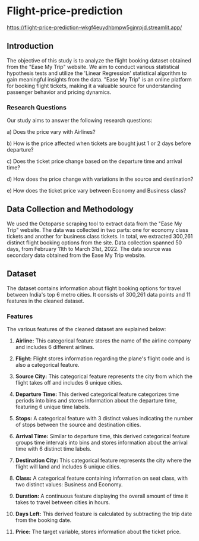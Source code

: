 # Flight-price-prediction

https://flight-price-prediction-wkgf4euydhbmpw5gjnrpjd.streamlit.app/

## Introduction

The objective of this study is to analyze the flight booking dataset obtained from the "Ease My Trip" website. We aim to conduct various statistical hypothesis tests and utilize the 'Linear Regression' statistical algorithm to gain meaningful insights from the data. "Ease My Trip" is an online platform for booking flight tickets, making it a valuable source for understanding passenger behavior and pricing dynamics.

### Research Questions

Our study aims to answer the following research questions:

a) Does the price vary with Airlines?

b) How is the price affected when tickets are bought just 1 or 2 days before departure?

c) Does the ticket price change based on the departure time and arrival time?

d) How does the price change with variations in the source and destination?

e) How does the ticket price vary between Economy and Business class?

## Data Collection and Methodology

We used the Octoparse scraping tool to extract data from the "Ease My Trip" website. The data was collected in two parts: one for economy class tickets and another for business class tickets. In total, we extracted 300,261 distinct flight booking options from the site. Data collection spanned 50 days, from February 11th to March 31st, 2022. The data source was secondary data obtained from the Ease My Trip website.

## Dataset

The dataset contains information about flight booking options for travel between India's top 6 metro cities. It consists of 300,261 data points and 11 features in the cleaned dataset.

### Features

The various features of the cleaned dataset are explained below:

1) **Airline:** This categorical feature stores the name of the airline company and includes 6 different airlines.

2) **Flight:** Flight stores information regarding the plane's flight code and is also a categorical feature.

3) **Source City:** This categorical feature represents the city from which the flight takes off and includes 6 unique cities.

4) **Departure Time:** This derived categorical feature categorizes time periods into bins and stores information about the departure time, featuring 6 unique time labels.

5) **Stops:** A categorical feature with 3 distinct values indicating the number of stops between the source and destination cities.

6) **Arrival Time:** Similar to departure time, this derived categorical feature groups time intervals into bins and stores information about the arrival time with 6 distinct time labels.

7) **Destination City:** This categorical feature represents the city where the flight will land and includes 6 unique cities.

8) **Class:** A categorical feature containing information on seat class, with two distinct values: Business and Economy.

9) **Duration:** A continuous feature displaying the overall amount of time it takes to travel between cities in hours.

10) **Days Left:** This derived feature is calculated by subtracting the trip date from the booking date.

11) **Price:** The target variable, stores information about the ticket price.
